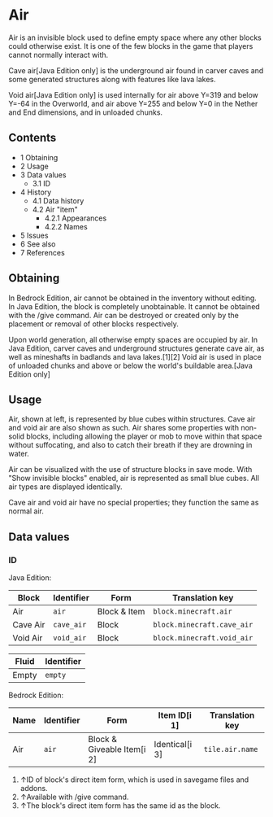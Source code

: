 # Air
Air is an invisible block used to define empty space where any other blocks could otherwise exist. It is one of the few blocks in the game that players cannot normally interact with.

Cave air‌[Java Edition  only] is the underground air found in carver caves and some generated structures along with features like lava lakes.

Void air‌[Java Edition  only] is used internally for air above Y=319 and below Y=-64 in the Overworld, and air above Y=255 and below Y=0 in the Nether and End dimensions, and in unloaded chunks.

## Contents
- 1 Obtaining
- 2 Usage
- 3 Data values
	- 3.1 ID
- 4 History
	- 4.1 Data history
	- 4.2 Air "item"
		- 4.2.1 Appearances
		- 4.2.2 Names
- 5 Issues
- 6 See also
- 7 References

## Obtaining
In Bedrock Edition, air cannot be obtained in the inventory without editing. In Java Edition, the block is completely unobtainable. It cannot be obtained with the /give command. Air can be destroyed or created only by the placement or removal of other blocks respectively.

Upon world generation, all otherwise empty spaces are occupied by air. In Java Edition, carver caves and underground structures generate cave air, as well as mineshafts in badlands and lava lakes.[1][2] Void air is used in place of unloaded chunks and above or below the world's buildable area.‌[Java Edition  only]


## Usage
Air, shown at left, is represented by blue cubes within structures. Cave air and void air are also shown as such.
Air shares some properties with non-solid blocks, including allowing the player or mob to move within that space without suffocating, and also to catch their breath if they are drowning in water.

Air can be visualized with the use of structure blocks in save mode. With "Show invisible blocks" enabled, air is represented as small blue cubes. All air types are displayed identically.

Cave air and void air have no special properties; they function the same as normal air.

## Data values
### ID
Java Edition:

| Block    | Identifier | Form         | Translation key            |
|----------|------------|--------------|----------------------------|
| Air      | `air`      | Block & Item | `block.minecraft.air`      |
| Cave Air | `cave_air` | Block        | `block.minecraft.cave_air` |
| Void Air | `void_air` | Block        | `block.minecraft.void_air` |

| Fluid | Identifier |
|-------|------------|
| Empty | `empty`    |

Bedrock Edition:

| Name | Identifier | Form                       | Item ID[i 1]   | Translation key |
|------|------------|----------------------------|----------------|-----------------|
| Air  | `air`      | Block & Giveable Item[i 2] | Identical[i 3] | `tile.air.name` |

1. ↑ID of block's direct item form, which is used in savegame files and addons.
2. ↑Available with /give command.
3. ↑The block's direct item form has the same id as the block.


